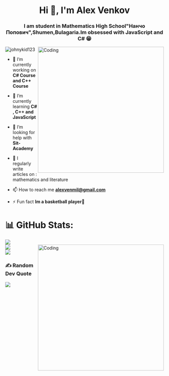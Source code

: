 <h1 align="center">Hi 👋, I'm Alex Venkov</h1>
<h3 align="center">I am student in Mathematics High School"Нанчо Попович",Shumen,Bulagaria.Im obsessed with JavaScript and C# 😁</h3>

<img align="right" alt="Coding" width="400" src="https://i.pinimg.com/originals/f1/e7/34/f1e734f9cade86fe737a9aa404ad5677.gif">
<p align="left"> <img src="https://komarev.com/ghpvc/?username=johnykid123&label=Profile%20views&color=2acadf&style=plastic" alt="johnykid123" /> </p>

- 🔭 I’m currently working on **C# Course and C++ Course**

- 🌱 I’m currently learning **C# , C++ and JavaScript**

- 🤝 I’m looking for help with **Sit-Academy**

- 📝 I regularly write articles on : mathematics and literature

- 📫 How to reach me **alexvenmil@gmail.com**

- ⚡ Fun fact **Im a basketball player🏀**


# 📊 GitHub Stats:
![](https://github-readme-stats.vercel.app/api?username=JohnyKid123&theme=radical&hide_border=false&include_all_commits=true&count_private=false)<br/>
<img align="right" alt="Coding" width="400" src="https://i.pinimg.com/originals/e4/26/70/e426702edf874b181aced1e2fa5c6cde.gif">
![](https://github-readme-streak-stats.herokuapp.com/?user=JohnyKid123&theme=radical&hide_border=false)<br/>
![](https://github-readme-stats.vercel.app/api/top-langs/?username=JohnyKid123&theme=radical&hide_border=false&include_all_commits=true&count_private=false&layout=compact)

### ✍️ Random Dev Quote
![](https://quotes-github-readme.vercel.app/api?type=horizontal&theme=radical)
